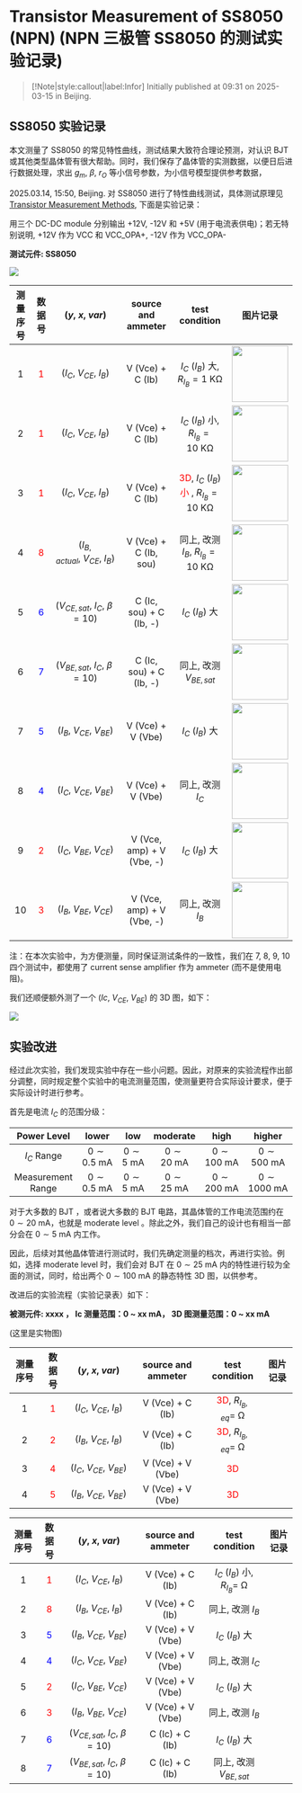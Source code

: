 # Transistor Measurement of SS8050 (NPN) (NPN 三极管 SS8050 的测试实验记录)

> [!Note|style:callout|label:Infor]
> Initially published at 09:31 on 2025-03-15 in Beijing.


## SS8050 实验记录

本文测量了 SS8050 的常见特性曲线，测试结果大致符合理论预测，对认识 BJT 或其他类型晶体管有很大帮助。同时，我们保存了晶体管的实测数据，以便日后进行数据处理，求出 $g_m$, $\beta$, $r_O$ 等小信号参数，为小信号模型提供参考数据，

2025.03.14, 15:50, Beijing. 对 SS8050 进行了特性曲线测试，具体测试原理见 [Transistor Measurement Methods](<Blogs/Electronics/Transistor Measurement Methods.md>), 下面是实验记录：

用三个 DC-DC module 分别输出 +12V, -12V 和 +5V (用于电流表供电)；若无特别说明, +12V 作为 VCC 和 VCC_OPA+, -12V 作为 VCC_OPA-


<div class='center'>

**测试元件: SS8050**

<div class="center"><img src="https://imagebank-0.oss-cn-beijing.aliyuncs.com/VS-PicGo/2025-03-14-19-37-09_Transistor Measurement Methods.png"/></div>

| 测量序号 | 数据号 | $(y,\ x,\ var)$ | source and ammeter | test condition | 图片记录 |
|:-:|:-:|:-:|:-:|:-:|:-:|
 | 1  | <span style='color:red'> 1 </span> | $(I_C,\ V_{CE},\ I_B)$ | V (Vce) + C (Ib) | $I_C\ (I_B)$ 大, $R_{I_B} = 1\ \mathrm{K\Omega}$ | <div class="center"><img width=100px src="https://imagebank-0.oss-cn-beijing.aliyuncs.com/VS-PicGo/2025-03-14-18-06-47_Transistor Measurement Methods.png"/></div> |
 | 2  | <span style='color:red'> 1 </span> | $(I_C,\ V_{CE},\ I_B)$ | V (Vce) + C (Ib)| $I_C\ (I_B)$ 小, $R_{I_B} = 10\ \mathrm{K\Omega}$ | <div class="center"><img width=100px src="https://imagebank-0.oss-cn-beijing.aliyuncs.com/VS-PicGo/2025-03-14-18-11-29_Transistor Measurement Methods.png"/></div> |
 | 3  | <span style='color:red'> 1 </span> | $(I_C,\ V_{CE},\ I_B)$ | V (Vce) + C (Ib) | <span style='color:red'> 3D</span>, $I_C\ (I_B)$ <span style='color:red'> 小 </span>, $R_{I_B} = 10\ \mathrm{K\Omega}$ | <div class="center"><img width=100px src="https://imagebank-0.oss-cn-beijing.aliyuncs.com/VS-PicGo/2025-03-14-18-12-00_Transistor Measurement Methods.png"/></div> |
 | 4  | <span style='color:red'> 8 </span> | $(I_{B, actual},\ V_{CE},\ I_B)$ | V (Vce) + C (Ib, sou) | 同上, 改测 $I_{B}$, $R_{I_B} = 10\ \mathrm{K\Omega}$ | <div class="center"><img width=100px src="https://imagebank-0.oss-cn-beijing.aliyuncs.com/VS-PicGo/2025-03-14-18-13-37_Transistor Measurement Methods.png"/></div> |
 | 5  | <span style='color:blue'> 6 </span> | $(V_{CE, sat},\ I_C,\ \beta=10)$ | C (Ic, sou) + C (Ib, -) | $I_C\ (I_B)$ 大| <div class="center"><img width=100px src="https://imagebank-0.oss-cn-beijing.aliyuncs.com/VS-PicGo/2025-03-14-18-22-51_Transistor Measurement Methods.png"/></div> |
 | 6 | <span style='color:blue'> 7 </span> | $(V_{BE, sat},\ I_C,\ \beta=10)$ |  C (Ic, sou) + C (Ib, -) | 同上, 改测 $V_{BE, sat}$ | <div class="center"><img width=100px src="https://imagebank-0.oss-cn-beijing.aliyuncs.com/VS-PicGo/2025-03-14-18-24-14_Transistor Measurement Methods.png"/></div> |
 | 7  | <span style='color:blue'> 5 </span> | $(I_B,\ V_{CE},\ V_{BE})$ | V (Vce) + V (Vbe) | $I_C\ (I_B)$ 大| <div class="center"><img width=100px src="https://imagebank-0.oss-cn-beijing.aliyuncs.com/VS-PicGo/2025-03-14-19-23-26_Transistor Measurement Methods.png"/></div> |
 | 8  | <span style='color:blue'> 4 </span> | $(I_C,\ V_{CE},\ V_{BE})$ | V (Vce) + V (Vbe) | 同上, 改测 $I_{C}$ | <div class="center"><img width=100px src="https://imagebank-0.oss-cn-beijing.aliyuncs.com/VS-PicGo/2025-03-14-19-24-58_Transistor Measurement Methods.png"/></div> |
 | 9  | <span style='color:red'> 2 </span> | $(I_C,\ V_{BE},\ V_{CE})$ | V (Vce, amp) + V (Vbe, -) |  $I_C\ (I_B)$ 大 | <div class="center"><img width=100px src="https://imagebank-0.oss-cn-beijing.aliyuncs.com/VS-PicGo/2025-03-14-19-30-31_Transistor Measurement Methods.png"/></div> |
 | 10 | <span style='color:red'> 3 </span> | $(I_B,\ V_{BE},\ V_{CE})$ | V (Vce, amp) + V (Vbe, -) | 同上, 改测 $I_{B}$ | <div class="center"><img width=100px src="https://imagebank-0.oss-cn-beijing.aliyuncs.com/VS-PicGo/2025-03-14-19-31-27_Transistor Measurement Methods.png"/></div> |
</div>

注：在本次实验中，为方便测量，同时保证测试条件的一致性，我们在 7, 8, 9, 10 四个测试中，都使用了 current sense amplifier 作为 ammeter (而不是使用电阻)。

我们还顺便额外测了一个 $(Ic,\ V_{CE},\ V_{BE})$ 的 3D 图，如下：
<!-- <div class="center"><img src="https://imagebank-0.oss-cn-beijing.aliyuncs.com/VS-PicGo/2025-03-14-19-17-40_Transistor Measurement Methods.png"/></div>
 -->
<div class="center"><img src="https://imagebank-0.oss-cn-beijing.aliyuncs.com/VS-PicGo/2025-03-14-19-26-47_Transistor Measurement Methods.png"/></div>


## 实验改进

经过此次实验，我们发现实验中存在一些小问题。因此，对原来的实验流程作出部分调整，同时规定整个实验中的电流测量范围，使测量更符合实际设计要求，便于实际设计时进行参考。

首先是电流 $I_C$ 的范围分级：

<div class='center'>

| Power Level | lower | low | moderate | high | higher |
|:-:|:-:|:-:|:-:|:-:|:-:|
 | $I_C$ Range | $0 \sim 0.5 \ \mathrm{mA}$ | $0 \sim 5 \ \mathrm{mA}$ | $0 \sim 20 \ \mathrm{mA}$ | $0 \sim 100 \ \mathrm{mA}$ | $0 \sim 500 \ \mathrm{mA}$ |
 | Measurement Range | $0 \sim 0.5 \ \mathrm{mA}$ | $0 \sim 5 \ \mathrm{mA}$ | $0 \sim 25 \ \mathrm{mA}$ | $0 \sim 200 \ \mathrm{mA}$ | $0 \sim 1000 \ \mathrm{mA}$ |
</div>

对于大多数的 BJT ，或者说大多数的 BJT 电路，其晶体管的工作电流范围约在 $0 \sim 20 \ \mathrm{mA}$，也就是 moderate level 。除此之外，我们自己的设计也有相当一部分会在 $0 \sim 5 \ \mathrm{mA}$ 内工作。

因此，后续对其他晶体管进行测试时，我们先确定测量的档次，再进行实验。例如，选择 moderate level 时，我们会对 BJT 在  $0 \sim 25 \ \mathrm{mA}$ 内的特性进行较为全面的测试，同时，给出两个 $0 \sim 100 \ \mathrm{mA}$ 的静态特性 3D 图，以供参考。

改进后的实验流程（实验记录表）如下：


<div class='center'>

**被测元件: xxxx ， Ic 测量范围：0 \~ xx mA， 3D 图测量范围：0 \~ xx mA**

(这里是实物图)

| 测量序号 | 数据号 | $(y,\ x,\ var)$ | source and ammeter | test condition | 图片记录 |
|:-:|:-:|:-:|:-:|:-:|:-:|
 | 1  | <span style='color:red'> 1 </span> | $(I_C,\ V_{CE},\ I_B)$ | V (Vce) + C (Ib) | <span style='color:red'> 3D</span>, $R_{I_B,eq} = \ \mathrm{\Omega}$ |  |
 | 2  | <span style='color:red'> 2 </span> | $(I_B,\ V_{CE},\ I_B)$ | V (Vce) + C (Ib) | <span style='color:red'> 3D</span>, $R_{I_B,eq} = \ \mathrm{\Omega}$ |  |
 | 3  | <span style='color:red'> 4 </span> | $(I_C,\ V_{CE},\ V_{BE})$ | V (Vce) + V (Vbe) | <span style='color:red'> 3D</span> |  |
 | 4  | <span style='color:red'> 5 </span> | $(I_B,\ V_{CE},\ V_{BE})$ | V (Vce) + V (Vbe) | <span style='color:red'> 3D</span> |  |

</div>

<div class='center'>

| 测量序号 | 数据号 | $(y,\ x,\ var)$ | source and ammeter | test condition | 图片记录 |
|:-:|:-:|:-:|:-:|:-:|:-:|
 | 1  | <span style='color:red'> 1 </span> | $(I_C,\ V_{CE},\ I_B)$ | V (Vce) + C (Ib)| $I_C\ (I_B)$ 小, $R_{I_B} = \ \mathrm{\Omega}$ |  |
 | 2  | <span style='color:red'> 8 </span> | $(I_{B},\ V_{CE},\ I_B)$ | V (Vce) + C (Ib) | 同上, 改测 $I_{B}$ |  |
 | 3  | <span style='color:blue'> 5 </span> | $(I_B,\ V_{CE},\ V_{BE})$ | V (Vce) + V (Vbe) | $I_C\ (I_B)$ 大 |  |
 | 4  | <span style='color:blue'> 4 </span> | $(I_C,\ V_{CE},\ V_{BE})$ | V (Vce) + V (Vbe) | 同上, 改测 $I_{C}$ |  |
 | 5  | <span style='color:red'> 2 </span> | $(I_C,\ V_{BE},\ V_{CE})$ | V (Vce) + V (Vbe) |  $I_C\ (I_B)$ 大 |  |
 | 6  | <span style='color:red'> 3 </span> | $(I_B,\ V_{BE},\ V_{CE})$ | V (Vce) + V (Vbe) | 同上, 改测 $I_{B}$ |  |
 | 7  | <span style='color:blue'> 6 </span> | $(V_{CE, sat},\ I_C,\ \beta=10)$ | C (Ic) + C (Ib) | $I_C\ (I_B)$ 大 |  |
 | 8 | <span style='color:blue'> 7 </span> | $(V_{BE, sat},\ I_C,\ \beta=10)$ | C (Ic) + C (Ib) | 同上, 改测 $V_{BE, sat}$ |  |
</div>



